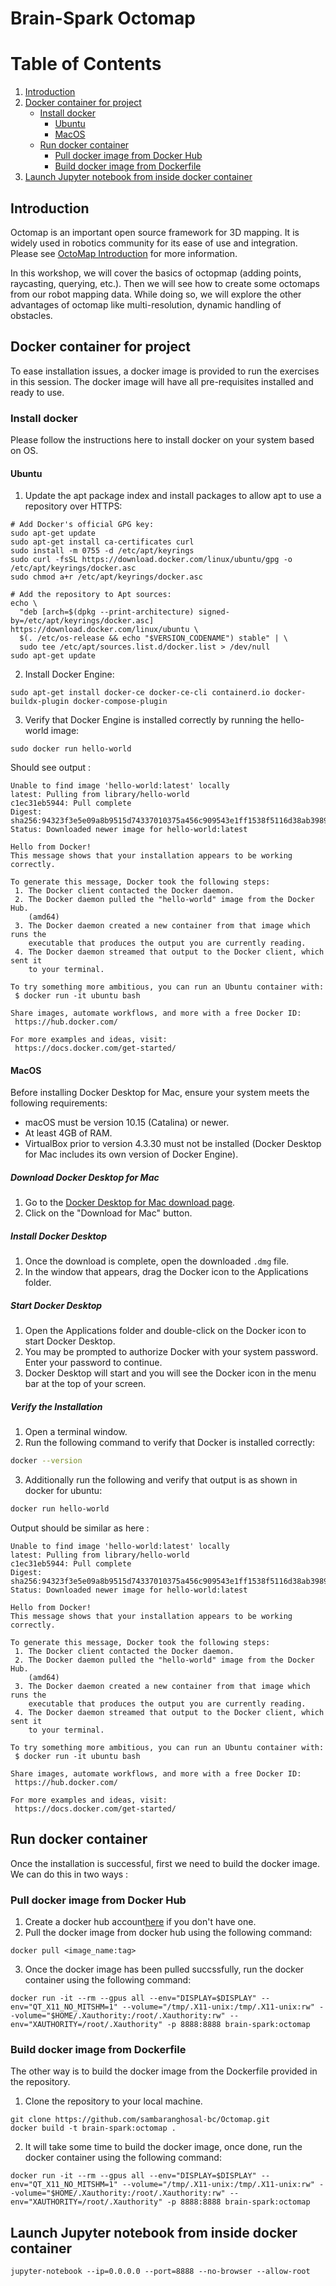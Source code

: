 # Brain-Spark Octomap

# Table of Contents
1. [Introduction](#introduction)
2. [Docker container for project](#docker-container-for-project)
   - [Install docker](#install-docker)
     - [Ubuntu](#ubuntu)
     - [MacOS](#macos)
   - [Run docker container](#run-docker-container)
     - [Pull docker image from Docker Hub](#pull-docker-image-from-docker-hub)
     - [Build docker image from Dockerfile](#build-docker-image-from-dockerfile)
3. [Launch Jupyter notebook from inside docker container](#launch-jupyter-notebook-from-inside-docker-container)

## Introduction
Octomap is an important open source framework for 3D mapping. It is widely used in robotics community for its ease of use and integration. Please see [OctoMap Introduction](OCTOMAP.md) for more information.

In this workshop, we will cover the basics of octopmap (adding points, raycasting, querying, etc.). Then we will see how to create some octomaps from our robot mapping data. While doing so, we will explore the other advantages of octomap like multi-resolution, dynamic handling of obstacles.

## Docker container for project
To ease installation issues, a docker image is provided to run the exercises in this session. The docker image will have all pre-requisites installed and ready to use.

### Install docker
Please follow the instructions here to install docker on your system based on OS.

#### Ubuntu
1. Update the apt package index and install packages to allow apt to use a repository over HTTPS:
```commandline
# Add Docker's official GPG key:
sudo apt-get update
sudo apt-get install ca-certificates curl
sudo install -m 0755 -d /etc/apt/keyrings
sudo curl -fsSL https://download.docker.com/linux/ubuntu/gpg -o /etc/apt/keyrings/docker.asc
sudo chmod a+r /etc/apt/keyrings/docker.asc

# Add the repository to Apt sources:
echo \
  "deb [arch=$(dpkg --print-architecture) signed-by=/etc/apt/keyrings/docker.asc] https://download.docker.com/linux/ubuntu \
  $(. /etc/os-release && echo "$VERSION_CODENAME") stable" | \
  sudo tee /etc/apt/sources.list.d/docker.list > /dev/null
sudo apt-get update
```

2. Install Docker Engine:
```commandline
sudo apt-get install docker-ce docker-ce-cli containerd.io docker-buildx-plugin docker-compose-plugin
```

3. Verify that Docker Engine is installed correctly by running the hello-world image:
```
sudo docker run hello-world
```

Should see output : 
```angular2html
Unable to find image 'hello-world:latest' locally
latest: Pulling from library/hello-world
c1ec31eb5944: Pull complete 
Digest: sha256:94323f3e5e09a8b9515d74337010375a456c909543e1ff1538f5116d38ab3989
Status: Downloaded newer image for hello-world:latest

Hello from Docker!
This message shows that your installation appears to be working correctly.

To generate this message, Docker took the following steps:
 1. The Docker client contacted the Docker daemon.
 2. The Docker daemon pulled the "hello-world" image from the Docker Hub.
    (amd64)
 3. The Docker daemon created a new container from that image which runs the
    executable that produces the output you are currently reading.
 4. The Docker daemon streamed that output to the Docker client, which sent it
    to your terminal.

To try something more ambitious, you can run an Ubuntu container with:
 $ docker run -it ubuntu bash

Share images, automate workflows, and more with a free Docker ID:
 https://hub.docker.com/

For more examples and ideas, visit:
 https://docs.docker.com/get-started/
```

#### MacOS

Before installing Docker Desktop for Mac, ensure your system meets the following requirements:

- macOS must be version 10.15 (Catalina) or newer.
- At least 4GB of RAM.
- VirtualBox prior to version 4.3.30 must not be installed (Docker Desktop for Mac includes its own version of Docker Engine).

##### Download Docker Desktop for Mac

1. Go to the [Docker Desktop for Mac download page](https://www.docker.com/products/docker-desktop).
2. Click on the "Download for Mac" button.

##### Install Docker Desktop

1. Once the download is complete, open the downloaded `.dmg` file.
2. In the window that appears, drag the Docker icon to the Applications folder.

##### Start Docker Desktop

1. Open the Applications folder and double-click on the Docker icon to start Docker Desktop.
2. You may be prompted to authorize Docker with your system password. Enter your password to continue.
3. Docker Desktop will start and you will see the Docker icon in the menu bar at the top of your screen.

##### Verify the Installation

1. Open a terminal window.
2. Run the following command to verify that Docker is installed correctly:
```sh
docker --version
```
3. Additionally run the following and verify that output is as shown in docker for ubuntu:
```sh
docker run hello-world
```

Output should be similar as here : 
```angular2html
Unable to find image 'hello-world:latest' locally
latest: Pulling from library/hello-world
c1ec31eb5944: Pull complete 
Digest: sha256:94323f3e5e09a8b9515d74337010375a456c909543e1ff1538f5116d38ab3989
Status: Downloaded newer image for hello-world:latest

Hello from Docker!
This message shows that your installation appears to be working correctly.

To generate this message, Docker took the following steps:
 1. The Docker client contacted the Docker daemon.
 2. The Docker daemon pulled the "hello-world" image from the Docker Hub.
    (amd64)
 3. The Docker daemon created a new container from that image which runs the
    executable that produces the output you are currently reading.
 4. The Docker daemon streamed that output to the Docker client, which sent it
    to your terminal.

To try something more ambitious, you can run an Ubuntu container with:
 $ docker run -it ubuntu bash

Share images, automate workflows, and more with a free Docker ID:
 https://hub.docker.com/

For more examples and ideas, visit:
 https://docs.docker.com/get-started/
```

## Run docker container
Once the installation is successful, first we need to build the docker image.
We can do this in two ways : 
### Pull docker image from Docker Hub
1. Create a docker hub account[here](https://www.docker.com/products/docker-hub/) if you don't have one. 
2. Pull the docker image from docker hub using the following command:
```commandline
docker pull <image_name:tag>
```
3. Once the docker image has been pulled succssfully, run the docker container using the following command:
```commandline
docker run -it --rm --gpus all --env="DISPLAY=$DISPLAY" --env="QT_X11_NO_MITSHM=1" --volume="/tmp/.X11-unix:/tmp/.X11-unix:rw" --volume="$HOME/.Xauthority:/root/.Xauthority:rw" --env="XAUTHORITY=/root/.Xauthority" -p 8888:8888 brain-spark:octomap
```

### Build docker image from Dockerfile
The other way is to build the docker image from the Dockerfile provided in the repository.
1. Clone the repository to your local machine.
```commandline
git clone https://github.com/sambaranghosal-bc/Octomap.git
docker build -t brain-spark:octomap .
```
2. It will take some time to build the docker image, once done, run the docker container using the following command:
```commandline
docker run -it --rm --gpus all --env="DISPLAY=$DISPLAY" --env="QT_X11_NO_MITSHM=1" --volume="/tmp/.X11-unix:/tmp/.X11-unix:rw" --volume="$HOME/.Xauthority:/root/.Xauthority:rw" --env="XAUTHORITY=/root/.Xauthority" -p 8888:8888 brain-spark:octomap
```

## Launch Jupyter notebook from inside docker container
```
jupyter-notebook --ip=0.0.0.0 --port=8888 --no-browser --allow-root
```
